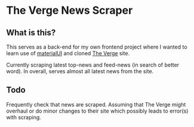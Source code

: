 # The Verge News Scraper

## What is this?

This serves as a back-end for my own frontend project where I wanted to learn use of [materialUI](https://ik.imagekit.io/htg3gsxgz/The_Verge/the-verge_2fs4BfFhu.png?ik-sdk-version=javascript-1.4.3&updatedAt=1656441011393) and cloned [The Verge](https://theverge.com) site.

Currently scraping latest top-news and feed-news (in search of better word). In overall, serves almost all latest news from the site.

## Todo

Frequently check that news are scraped. Assuming that The Verge might overhaul or do minor changes to their site which possibly leads to error(s) with scraping.
